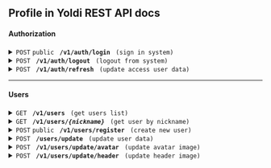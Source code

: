## Profile in Yoldi REST API docs

#### Authorization

<!-- SignIn -->

<details>
<summary> <code>POST</code>  <code>public</code> <code> <b>/v1/auth/login</b> </code> <code>(sign in system)</code> </summary>

##### Headers
- Content-Type: application/json  
  
##### Body

```
  {
    email: string
    password: string
  }
```

##### Responses

Status <b>200</b> (Ok)

```
  {
    user: {
      id: string
      name: string
      nickname: string
      email: string
      description: string
      avatarId: string
      headerId: string
    }
    tokens: {
      accessToken: string
      refreshToken: string
    }
  }
```

Status <b>401</b> (Unauthorized) - invalid input data

```
  {
    statusCode: number
    message: string
  }
```

##### Example cURL

> ```javascript
>  curl --location --request POST 'http://localhost:3000/v1/auth/login' --header 'Content-Type: application/json' --data-raw '{ "email": "email@gmail.com", "password": "password" }'
> ```

</details>

<!-- Logout -->

<details>
<summary> <code>POST</code> <code> <b>/v1/auth/logout</b> </code> <code>(logout from system)</code> </summary>

##### Headers
- Authorization: Bearer
- Content-Type: application/json
  
##### Body

```
  {
    refreshToken: string
    accessToken: string
  }
```

##### Responses

Status <b>200</b> (Ok)

```
  {
    statusCode: number
    message: string
  }
```
  
Status <b>401</b> (Unauthorized) - access token not valid

```
  {
    statusCode: number
    message: string
  }
```

##### Example cURL

> ```javascript
>  curl --location --request POST 'http://localhost:3000/v1/auth/logout' --header 'Authorization: Bearer access-token' --header 'Content-Type: application/json' --data-raw '{ "accessToken": "accessToken", "refreshToken": "refreshToken" }'
> ```

</details>

<!-- Refresh token -->

<details>
<summary> <code>POST</code> <code> <b>/v1/auth/refresh</b> </code> <code>(update access user data)</code> </summary>

##### Headers
- Authorization: Bearer
- Content-Type: application/json  
  
##### Body

```
  {
    refreshToken: string
  }
```

##### Responses

Status <b>200</b> (Ok)

```
  {
    user: {
      id: string
      name: string
      nickname: string
      email: string
      description: string
      avatarId: string
      headerId: string
    }
    tokens: {
      accessToken: string
      refreshToken: string
    }
  }
```

Status <b>403</b> (Forbiddent) - overdue refresh token  

```
  {
    statusCode: number
    message: string
  }
```
  
Status <b>404</b> (Not found) - user not found  

```
  {
    statusCode: number
    message: string
  }
```

##### Example cURL

> ```javascript
>  curl --location --request POST 'http://localhost:3000/v1/auth/login' --header 'Authorization: Bearer access-token' --header 'Content-Type: application/json' --data-raw '{ "refreshToken": "refreshToken" }'
> ```

</details>

------------------------------------------------------------------------------------------

#### Users

<!-- Get users list -->

<details>
<summary> <code>GET</code> <code> <b>/v1/users</b> </code> <code>(get users list)</code> </summary>

##### Parametrs 
  
```
  {
    page: number
    limit: number
  }
```
  
##### Headers
- Authorization: Bearer

##### Responses

Status <b>200</b>

```
  {
    users: {
      id: string
      name: string
      nickname: string
      email: string
      avatarId: string
    }[]
    amount: number
  }
```
  
Status <b>401</b> (Unauthorized) - access token not valid

```
  {
    statusCode: number
    message: string
  }
```

##### Example cURL

> ```javascript
>  curl --location --request GET 'http://localhost:3000/v1/users?page=1&limit=20' --header 'Authorization: Bearer access-token'
> ```

</details>

<!-- Get user -->

<details>
  <summary> <code>GET</code> <code> <b>/v1/users/<i>{nickname}</i></b> </code> <code>(get user by nickname)</code> </summary>

##### Headers
- Authorization: Bearer
  
##### Responses

###### 200 (Ok)

```
  {
    id: string
    name: string
    nickname: string
    email: string
    avatarId: string
    headerId: string
  }
```
  
Status <b>401</b> (Unauthorized) - access token not valid 

```
  {
    statusCode: number
    message: string
  }
```
  
Status <b>404</b> (Not found) - user not found 

```
  {
    statusCode: number
    message: string
  }
```

##### Example cURL

> ```javascript
>  curl --location --request GET 'http://localhost:3000/v1/users' --header 'Authorization: Bearer access-token'
> ```

</details>

<!-- Create -->

<details>
<summary> <code>POST</code> <code>public</code> <code> <b>/v1/users/register</b> </code> <code>(create new user)</code> </summary>

##### Headers
- Content-Type: application/json  
  
##### Body

```
  {
    id: string
    name: string
    nickname: string
    email: string
    avatarId: string
    headerId: string
  }
```

##### Responses

Status <b>201</b> (Created)

```
  {
    statusCode: number
    message: string
  }
```
  
Status <b>400</b> (Bad request) - invalid data or a user with this mail already exists

```
  {
    statusCode: number
    message: string
  }
```

##### Example cURL

> ```javascript
>  curl --location --request POST 'http://localhost:3000/v1/users/register' --header 'Content-Type: application/json' --data-raw '{ "email": "email@gmail.com", "name": "name", "password": "password" }'
> ```

</details>

<!-- Update user -->

<details>
<summary> <code>POST</code> <code> <b>/users/update</b> </code> <code>(update user data)</code> </summary>

##### Headers
- Authorization: Bearer
- Content-Type: application/json  
  
##### Body

```
  {
    name: string
    nickname: string
    description: string
  }
```

##### Responses

Status <b>200</b> (Ok)

```
  {
    name: string
    nickname: string
    description: string
  }
```
  
Status <b>400</b> (Bad request) - invalid data or a user with this nickname already exists

```
  {
    statusCode: number
    message: string
  }
```
  
Status <b>401</b> (Unauthorized) - access token not valid   

```
  {
    statusCode: number
    message: string
  }
```
  
Status <b>404</b> (Not found) - user not found   

```
  {
    statusCode: number
    message: string
  }
```
  
  
##### Example cURL

> ```javascript
>  curl --location --request POST 'http://localhost:3000/v1/users/update' --header 'Authorization: Bearer access-token' --header 'Content-Type: application/json' --data-raw '{ "name": "name", "nickname": "nickname", "description": "description" }'
> ```

</details>

<!-- Update avatar -->

<details>
<summary> <code>POST</code> <code> <b>/v1/users/update/avatar</b> </code> <code>(update avatar image)</code> </summary>

##### Headers
- Authorization: Bearer
- Content-Type: application/json  
  
##### Form

```
  {
    avatar: file
  }
```

##### Responses

Status <b>200</b> (Ok) 

```
  {
    statusCode: number
    message: string
  }
```
  
Status <b>401</b> (Unauthorized) - access token not valid   

```
  {
    statusCode: number
    message: string
  }
```
  
Status <b>404</b> (Not found) - user not found   

```
  {
    statusCode: number
    message: string
  }
```

##### Example cURL

> ```javascript
> curl --location --request POST 'http://localhost:3000/v1/users/update/avatar' --header 'Authorization: Bearer access-token' --form 'avatar=@"image.jpg"'
> ```

</details>

<!-- Update header -->

<details>
<summary> <code>POST</code> <code> <b>/v1/users/update/header</b> </code> <code>(update header image)</code> </summary>

##### Headers
- Authorization: Bearer
- Content-Type: application/json  
  
##### Form

```
  {
    header: file
  }
```

##### Responses

Status <b>200</b> (Ok) 

```
  {
    statusCode: number
    message: string
  }
```
  
Status <b>401</b> (Unauthorized) - access token not valid  

```
  {
    statusCode: number
    message: string
  }
```
  
Status <b>404</b> (Not found) - user not found   

```
  {
    statusCode: number
    message: string
  }
```

##### Example cURL

> ```javascript
> curl --location --request POST 'http://localhost:3000/v1/usersupdate/header' --header 'Authorization: Bearer access-token' --form 'avatar=@"image.jpg"'
> ```

</details>

